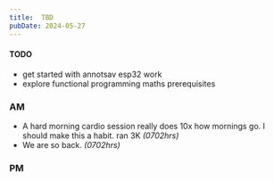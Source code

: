 ```yaml
---
title:  TBD
pubDate: 2024-05-27
---
```


#### TODO

- get started with annotsav esp32 work
- explore functional programming maths prerequisites

### AM

- A hard morning cardio session really does 10x how mornings go. I should make this a habit. ran 3K *(0702hrs)*
- We are so back. *(0702hrs)*


### PM

